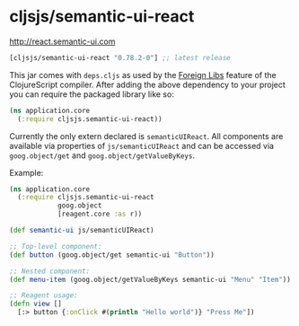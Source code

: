 # cljsjs/semantic-ui-react

http://react.semantic-ui.com

[](dependency)
```clojure
[cljsjs/semantic-ui-react "0.78.2-0"] ;; latest release
```
[](/dependency)

This jar comes with `deps.cljs` as used by the [Foreign Libs][flibs] feature
of the ClojureScript compiler. After adding the above dependency to your project
you can require the packaged library like so:

```clojure
(ns application.core
  (:require cljsjs.semantic-ui-react))
```

Currently the only extern declared is `semanticUIReact`. All
components are available via properties of `js/semanticUIReact` and
can be accessed via `goog.object/get` and
`goog.object/getValueByKeys`.

Example:

```clojure
(ns application.core
  (:require cljsjs.semantic-ui-react
            goog.object
            [reagent.core :as r))

(def semantic-ui js/semanticUIReact)

;; Top-level component:
(def button (goog.object/get semantic-ui "Button"))

;; Nested component:
(def menu-item (goog.object/getValueByKeys semantic-ui "Menu" "Item"))

;; Reagent usage:
(defn view []
  [:> button {:onClick #(println "Hello world")} "Press Me"])
```

[flibs]: https://clojurescript.org/reference/packaging-foreign-deps
